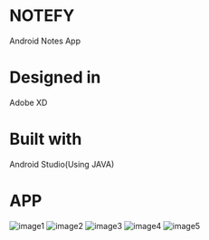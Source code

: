 # NOTEFY
Android Notes App

# Designed in
Adobe XD
# Built with
Android Studio(Using JAVA)
# APP
![image1](https://user-images.githubusercontent.com/63808921/137790183-1193b052-86fa-4e59-a26b-1cc2456adcec.jpg)
![image2](https://user-images.githubusercontent.com/63808921/137790185-d702f00c-428c-4a52-bbd1-d2b09e1bd0da.jpg)
![image3](https://user-images.githubusercontent.com/63808921/137790187-387966ab-bfd9-4cea-9423-646a2fe02234.jpg)
![image4](https://user-images.githubusercontent.com/63808921/137790190-50e8f384-96cf-4c78-a596-13680e7a76fa.jpg)
![image5](https://user-images.githubusercontent.com/63808921/137790192-f5276920-4df0-40a8-8153-5a2361306ee3.jpg)

